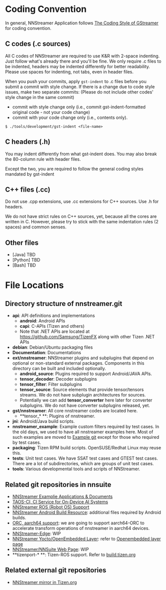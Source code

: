 
# Coding Convention

In general, NNStreamer Application follows [The Coding Style of GStreamer](https://gstreamer.freedesktop.org/documentation/frequently-asked-questions/developing.html#what-is-the-coding-style-for-gstreamer-code) for coding convention.

## C codes (.c sources)

All C codes of NNStreamer are required to use K&R with 2-space indenting. Just follow what's already there and you'll be fine. We only require .c files to be indented, headers may be indented differently for better readability. Please use spaces for indenting, not tabs, even in header files.

When you push your commits, apply `gst-indent` to .c files before you submit a commit with style change.
If there is a change due to code style issues, make two separate commits: (Please do not include other codes' style change in the same commit)
- commit with style change only (i.e., commit gst-indent-formatted original code - not your code change)
- commit with your code change only (i.e., contents only).

```
$ ./tools/development/gst-indent <file-name>
```

## C headers (.h)

You may indent differently from what gst-indent does. You may also break the 80-column rule with header files.

Except the two, you are required to follow the general coding styles mandated by gst-indent

## C++ files (.cc)

Do not use .cpp extensions, use .cc extensions for C++ sources. Use .h for headers.

We do not have strict rules on C++ sources, yet, because all the cores are written in C.
However, please try to stick with the same indentation rules (2 spaces) and common senses.

## Other files

- [Java] TBD
- [Python] TBD
- [Bash] TBD


# File Locations

## Directory structure of nnstreamer.git

- **api**: API definitions and implementations
    - **android**: Android APIs
    - **capi**: C-APIs (Tizen and others)
    - Note that .NET APIs are located at https://github.com/Samsung/TizenFX along with other Tizen .NET APIs
- **debian**: Debian/Ubuntu packaging files
- **Documentation**: Documentations
- **ext/nnstreamer**: NNStreamer plugins and subplugins that depend on optional or non-standard external packages. Components in this directory can be built and included optionally.
    - **android\_source**: Plugins required to support Android/JAVA APIs.
    - **tensor\_decoder**: Decoder subplugins
    - **tensor\_filter**: Filter subplugins
    - **tensor\_source**: Source elements that provide tensor/tensors streams. We do not have subplugin architectures for sources.
    - Potentially we can add **tensor\_converter** here later for converter subplugins. We do not have converter subplugins released, yet.
- **gst/nnstreamer**: All core nnstreamer codes are located here.
    - **tensor\_\* **: Plugins of nnstreamer.
- **jni**: Android/Java build scripts.
- **nnstreamer\_example**: Example custom filters required by test cases. In the old days, we used to have all nnstreamer examples here. Most of such examples are moved to [Example git](https://github.com/nnstreamer/nnstreamer-example) except for those who required by test cases.
- **packaging**: Tizen RPM build scripts. OpenSUSE/Redhat Linux may reuse this.
- **tests**: Unit test cases. We have SSAT test cases and GTEST test cases. There are a lot of subdirectories, which are groups of unit test cases.
- **tools**: Various developmental tools and scripts of NNStreamer.

## Related git repositories in nnsuite

- [NNStreamer Examplie Applications \& Documents](https://github.com/nnstreamer/nnstreamer-example)
- [TAOS-CI, CI Service for On-Device AI Systems](https://github.com/nnsuite/TAOS-CI)
- [NNStreamer ROS (Robot OS) Support](https://github.com/nnstreamer/nnstreamer-ros)
- [NNStreamer Android Build Resource](https://github.com/nnstreamer/nnstreamer-android-resource): additional files required by Android builds.
- [ORC, aarch64 support](https://github.com/nnsuite/orc): we are going to support aarch64-ORC to accelerate transform operations of nnstreamer in aarch64 devices.
- [NNStreamer-Edge](https://github.com/nnstreamer/nnstreamer-edge): WIP
- [NNStreamer Yocto/OpenEmbedded Layer](https://github.com/nnsuite/meta-neural-network): refer to [Openembedded layer page](https://layers.openembedded.org/layerindex/branch/master/layer/meta-neural-network/)
- [NNStreamer/NNSuite Web Page](https://github.com/nnsuite/nnsuite.github.io): WIP
- **tizenport-\* **: Tizen-ROS support. Refer to [build.tizen.org](https://build.tizen.org/project/show/devel:AIC:Tizen:5.0:nnsuite)



## Related external git repositories

- [NNStreamer mirror in Tizen.org](https://git.tizen.org/cgit/platform/upstream/nnstreamer/)
